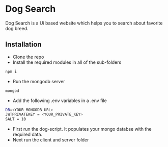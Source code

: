 # Dog Search

Dog Search is a Ui based website which helps you to search about favorite dog breed.

## Installation

- Clone the repo
- Install the required modules in all of the sub-folders

```bash
npm i
```

- Run the mongodb server

```bash
mongod
```

- Add the following .env variables in a .env file

```bash
DB=<YOUR_MONGODB_URL>
JWTPRIVATEKEY = <YOUR_PRIVATE_KEY>
SALT = 10
```

- First run the dog-script. It populates your mongo databse with the required data.
- Next run the client and server folder
